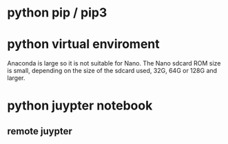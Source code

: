 # python pip / pip3

# python virtual enviroment

Anaconda is large so it is not suitable for Nano. The Nano sdcard ROM size is small, depending on the size of the sdcard used, 32G, 64G or 128G and larger.


# python juypter notebook

## remote juypter


